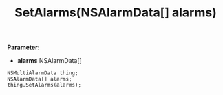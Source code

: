 ﻿---
uid: crmscript_ref_NSMultiAlarmData_SetAlarms
title: SetAlarms(NSAlarmData[] alarms)
intellisense: NSMultiAlarmData.SetAlarms
keywords: NSMultiAlarmData, GetAlarms
so.topic: reference
---



**Parameter:** 
 - **alarms** NSAlarmData[]

```crmscript
NSMultiAlarmData thing;
NSAlarmData[] alarms;
thing.SetAlarms(alarms);
```

